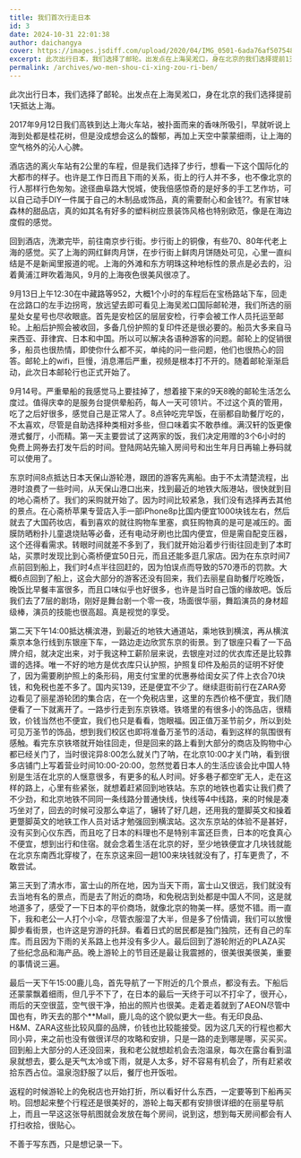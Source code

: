```yaml
---
title: 我们首次行走日本
id: 3
date: 2024-10-31 22:01:38
author: daichangya
cover: https://images.jsdiff.com/upload/2020/04/IMG_0501-6ada76af507548f9959235f5ab12b118.jpg
excerpt: 此次出行日本，我们选择了邮轮。出发点在上海吴淞口，身在北京的我们选择提前1天抵达上海。2017年9月12日我们高铁到达上海火车站，被扑面而来的香味所吸引，早就听说上海到处都是桂花树，但是没成想会这么的馥郁，再加上天空中蒙蒙细雨，让上海的空气格外的沁人心脾。酒店选的离火车站有2公里的车程，但是我们选择
permalink: /archives/wo-men-shou-ci-xing-zou-ri-ben/
---
```


此次出行日本，我们选择了邮轮。出发点在上海吴淞口，身在北京的我们选择提前1天抵达上海。

2017年9月12日我们高铁到达上海火车站，被扑面而来的香味所吸引，早就听说上海到处都是桂花树，但是没成想会这么的馥郁，再加上天空中蒙蒙细雨，让上海的空气格外的沁人心脾。

酒店选的离火车站有2公里的车程，但是我们选择了步行，想看一下这个国际化的大都市的样子。也许是工作日而且下雨的关系，街上的行人并不多，也不像北京的行人那样行色匆匆。途径曲阜路大悦城，使我倍感惊奇的是好多的手工艺作坊，可以自己动手DIY一件属于自己的木制品或饰品，真的需要耐心和金钱??。有家甘味森林的甜品店，真的如其名有好多的塑料树应景装饰风格也特别欧范，像是在海边度假的感觉。

回到酒店，洗漱完毕，前往南京步行街。步行街上的铜像，有些70、80年代老上海的感觉。买了上海的网红鲜肉月饼，在步行街上鲜肉月饼随处可见，心里一直纠结是不是新闻里报道的呢。上海的外滩和东方明珠这种地标性的景点是必去的，沿着黄浦江畔吹着海风，9月的上海夜色很美风很凉了。

9月13日上午12:30在中藏路等952，大概1个小时的车程后在宝杨路站下车，回走在岔路口的左手边拐弯，放远望去即可看见上海吴淞口国际邮轮港，我们所选的丽星处女星号也尽收眼底。首先是安检区的层层安检，行李会被工作人员托运至邮轮。上船后护照会被收回，多备几份护照的复印件还是很必要的。船员大多来自马来西亚、菲律宾、日本和中国。所以可以解决各语种游客的问题。邮轮上的促销很多，船员也很热情，即使你什么都不买，单纯的问一些问题，他们也很热心的回答。邮轮上的wifi，巨慢，消息滞后严重，视频是根本打不开的。随着邮轮渐渐启动，此次日本邮轮行也正式开始了。

9月14号。严重晕船的我感觉马上要挂掉了，想着接下来的9天8晚的邮轮生活怎么度过。值得庆幸的是服务台提供晕船药，每人一天可领1片。不过这个真的管用，吃了之后好很多，感觉自己是正常人了。8点钟吃完早饭，在丽都自助餐厅吃的，不太喜欢，尽管是自助选择种类相对多些，但口味着实不敢恭维。满汉轩的饭更像港式餐厅，小而精。第一天主要尝试了这两家的饭，我们决定用赠的3个6小时的免费上网券去打发午后的时间。登陆网站先输入房间号和出生年月日再输上券码就可以使用了。

东京时间8点抵达日本天保山游轮港，跟团的游客先离船。由于不太清楚流程，出港时浪费了一些时间，从天保山港口出来，找到最近的地铁大阪港站，很快就到目的地心斋桥了。我们的采购就开始了。因为时间比较紧急，我们没有选择再去其他的景点。在心斋桥苹果专营店入手一部iPhone8p比国内便宜1000块钱左右，然后就去了大国药妆店，看到喜欢的就往购物车里塞，疯狂购物真的是可是减压的。面膜防晒粉扑儿童退烧贴等必备，还有电动牙刷也比国内便宜，但是需自配变压器，这个还得看需求。转眼时间就差不多到了，我们就开始沿着步行街往回走到了本町站，买票时发现比到心斋桥便宜50日元，而且还能多逛几家店。因为在东京时间7点前回到船上，我们时4点半往回赶的，因为怕误点而导致的570港币的罚款。大概6点回到了船上，这会大部分的游客还没有回来，我们去丽星自助餐厅吃晚饭，晚饭比早餐丰富很多，而且口味似乎也好很多，也许是当时自己饿的缘故吧。饭后我们去了7层的剧场，刚好是舞台剧一个零一夜，场面很华丽，舞蹈演员的身材超级棒，演员的技能也很高超。真是视觉的享受。

第二天下午14:00抵达横滨港，到最近的地铁大通道站，乘地铁到横滨，再从横滨乘京本急行线到东银座下车，一路边走边欣赏东京的街景。到了银座只看了一下品牌介绍，就决定出来，对于我这种工薪阶层来说，去银座对过的优衣库还是比较靠谱的选择。唯一不好的地方是优衣库只认护照，护照复印件及船员的证明不好使了，因为需要刷护照上的条形码，用支付宝里的优惠券给闺女买了件上衣合70块钱，和免税也差不多了。国内买139，还是便宜不少了。继续逛街前行在ZARA旁边看见了丽星游轮团的集合店，在一个免税店里，这里的东西价格不便宜，我们随便看了一下就离开了。一路步行走到东京铁塔。铁塔里的有很多小的饰品店，很精致，价钱当然也不便宜，我们也只是看看，饱眼福。因正值万圣节前夕，所以到处可见万圣节的饰品，想到我们校区也即将准备万圣节的活动，看到这样的氛围很有感触。看完东京铁塔就开始往回走，但是回来的路上看到大部分的商店及购物中心都已经关门了，当时很诧异8:00怎么就关门了呐，在北京10:00才关门呐，看到很多店铺门上写着营业时间10:00-20:00，忽然觉着日本人的生活应该会比中国人特别是生活在北京的人惬意很多，有更多的私人时间。好多巷子都空旷无人，走在这样的路上，心里有些紧张，就想着赶紧回到地铁站。东京的地铁也着实让我们费了不少劲，和北京地铁不同同一条线路分普通快线，快线等4中线路，来的时候是凑巧坐对了，回去的时候可没那么幸运了，辗转了好几趟，还用我的蹩脚英文和操着更蹩脚英文的地铁工作人员对话才勉强回到横滨站。这次东京站的体验不是甚好，没有买到心仪东西，而且吃了日本的料理也不是特别丰富还巨贵，日本的吃食真心不便宜，想到出行和住宿。就会念着生活在北京的好，至少地铁便宜才几块钱就能在北京东南西北穿梭了，在东京这来回一趟100来块钱就没有了，打车更贵了，不敢尝试。

第三天到了清水市，富士山的所在地，因为当天下雨，富士山又很远，我们就没有去当地有名的景点，而是去了附近的商场，和免税店到处都是中国人不同，这是就地道多了，感受了一下日本的平价商场，就像北京的物美一样。感觉不错。雨一直下，我和老公一人打个小伞，尽管衣服湿了大半，但是多了份情调，我们可以放慢脚步看街景，也许这是穷游的托辞。看着日式的居民都是独门独院，还有自己的车库。而且因为下雨的关系路上也并没有多少人。最后回到了游轮附近的PLAZA买了些纪念品和海产品。晚上游轮上的节目还是最让我震撼的，很美很美很美，重要的事情说三遍。

最后一天下午15:00鹿儿岛，首先导航了一下附近的几个景点，都没有去。下船后还蒙蒙飘着细雨，但几乎不下了，在日本的最后一天终于可以不打伞了，很开心，雨后的天空很蓝，空气很干净，拍出的照片也很美。走着走着就到了AEON尽管中国也有，昨天去的那个**Mall，鹿儿岛的这个貌似更大一些。有无印良品、H&M、ZARA这些比较风靡的品牌，价钱也比较能接受。因为这几天的行程也都大同小异，来之前也没有做很详尽的攻略和安排，只是一路的走到哪是哪，买买买。回到船上大部分的人还没回来，我和老公就想趁机会去泡温泉，每次在露台看到温泉就想去，要么是天气太冷或下雨，就是人太多，好不容易有机会了，所有赶紧收拾东西占位。温泉泡舒服了以后，餐厅也开饭啦。

返程的时候游轮上的免税店也开始打折，所以看好什么东西，一定要等到下船再买哟。回想起来整个行程还是很美好的，游轮上每天都有安排很详细的在丽星导航上，而且一早这这张导航图就会发放在每个房间，说到这，想到每天房间都会有人打扫收拾，很贴心。

不善于写东西，只是想记录一下。